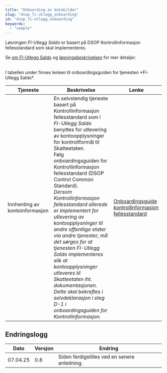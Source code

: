 ```yaml
---
title: "Onboarding av datakilder"
slug: "dsop_fi-utlegg_onboarding"
id: "dsop_fi-utlegg_onboarding"
keywords:
  - "sample"
---
```


Løsningen *FI-Utlegg Saldo* er basert på DSOP Kontrollinformasjon fellesstandard som skal implementeres.

Se [om FI-Utlegg Saldo](/dsop_fi-utlegg_om) og
[løsningsbeskrivelsen](/dsop_fi-utlegg_saldo_l%C3%B8sningsbeskrivelse) for mer detaljer.


<br >
I tabellen under finnes lenken til onboardingsguiden for tjenesten *FI-Utlegg Saldo*.

| Tjeneste                       | Beskrivelse                                                                                                                                                                                                                                                                                                                                                                                                                                                                                                                                                                                                                                                                                                                                                                                                                                 | Lenke                                                                                                                                        |
|--------------------------------|---------------------------------------------------------------------------------------------------------------------------------------------------------------------------------------------------------------------------------------------------------------------------------------------------------------------------------------------------------------------------------------------------------------------------------------------------------------------------------------------------------------------------------------------------------------------------------------------------------------------------------------------------------------------------------------------------------------------------------------------------------------------------------------------------------------------------------------------|----------------------------------------------------------------------------------------------------------------------------------------------|
| Innhenting av kontoinformasjon | En selvstendig tjeneste basert på Kontrollinformasjon fellesstandard som i *FI-Utlegg Saldo* benyttes for utlevering av kontoopplysninger for kontrollformål til Skatteetaten. <br >Følg onboardingsguiden for Kontrollinformasjon fellesstandard (DSOP Control Common Standard). <br >*Dersom Kontrollinformasjon fellesstandard allerede er implementert for utlevering av kontoopplysninger til andre offentlige etater via andre tjenester, må det sørges for at tjenesten FI-Utlegg Saldo implementeres slik at kontoopplysninger utleveres til Skatteetaten iht. dokumentasjonen. Dette skal bekreftes i selvdeklarasjon i steg D-1 i onboardingsguiden for Kontrollinformasjon.* | [Onboardingsguide kontrollinformasjon fellesstandard](/dsop_v2fellesstandard_onboarding) |

## Endringslogg

| Dato     | Versjon | Endring                                                           |
|----------|---------|-------------------------------------------------------------------|
| 07.04.25 | 0.8     | Siden ferdigstilles ved en senere anledning. |

